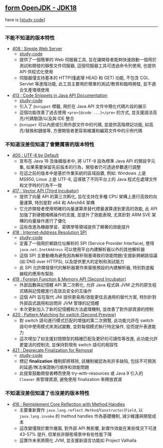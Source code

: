 ## [form OpenJDK - JDK18](https://openjdk.org/projects/jdk/18)

here is [[study code](./src/test/java/org/aery/study/jdk18)]

---

### 不能不知道的版本特性

- [408 : Simple Web Server](https://openjdk.org/jeps/408)
  - [study-code](./src/test/java/org/aery/study/jdk18/JEP408_Simple_Web_Server.java)
  - 提供了一個簡單的 Web 伺服器工具, 旨在讓開發者能夠快速啟動一個用於測試和開發的靜態文件伺服器, 這個伺服器工具可透過命令列使用, 也提供 API 供程式化使用
  - 伺服器僅支持基本的 HTTP(僅處理 HEAD 和 GET) 功能, 不包含 CGI、Servlet 等進階功能, 此工具主要用於簡單的測試/教育和臨時開發, 並不適合生產環境使用
- [413 : Code Snippets in Java API Documentation](https://openjdk.org/jeps/413)
  - [study-code](./src/test/java/org/aery/study/jdk18/JEP408_Simple_Web_Server.java)
  - 引入了 `@snippet` 標籤, 用於在 Java API 文件中簡化代碼片段的展示
  - 這個功能改善了過去使用 `<pre>{@code ...}</pre>` 的方式, 並支援語法高亮/代碼驗證/以及與 IDE 整合
  - `@snippet` 可以內嵌或引用外部文件中的代碼, 並提供高階標記功能, 如高亮/替換和鏈接等, 方便開發者更容易維護和編寫文件中的示例代碼

### 不知道沒差但知道了會變厲害的版本特性

- [400 : UTF-8 by Default](https://openjdk.org/jeps/400)
    - 宣布在 Java 18 及後續版本中, 將 UTF-8 設為標準 Java API 的預設字元集, 如果需要保留先前版本的行為，開發者仍可透過參數進行調整
    - 在這之前的版本中是基於作業系統的區域設置, 例如: Windows 上是 MS950, Linux 上是 UTF-8, 這導致了不同平台上的 Java 程式在處理文件和文字時的行為不一致
- [417 : Vector API (Third Incubator)](https://openjdk.org/jeps/417)
    - 提供了向量 API 的第三次孵化, 旨在支持在多種 CPU 架構上進行高效的向量運算, 特別是對 x64 和 AArch64 架構
    - 它允許開發者使用明確的向量運算來替代標量運算達到更高的效能, 此 API 加強了對硬體掩碼操作的支援, 並提升了效能表現, 尤其針對 ARM SVE 架構的向量操作進行了優化
    - 這些改進為機器學習、密碼學等領域提供了顯著的效能提升
- [418 : Internet-Address Resolution SPI](https://openjdk.org/jeps/418)
    - [study-code](./src/test/java/org/aery/study/jdk18/JEP418_InternetAddress_Resolution_SPI.java)
    - 定義了一個用於網路位址解析的 SPI (Service Provider Interface), 使得 `java.net.InetAddress` 可以使用平台內建解析器以外的其他解析器
    - 這個 SPI 主要動機為避免因為解析阻塞導致的效能問題/支援新興網路協議 (如 DNS over HTTPS), 以及提供更大的定制和測試能力
    - 此 SPI 允許開發替代的解析器實作來替換預設的內建解析器, 特別對虛擬線程的應用有幫助
- [419 : Foreign Function &amp; Memory API (Second Incubator)](https://openjdk.org/jeps/419)
  - 外部函數與記憶體 API 第二次孵化, 允許 Java 程式與 JVM 之外的原生程式碼與記憶體進行高效且安全的互操作
  - 這個 API 旨在取代 JNI 提供更易用/效能更佳且通用的替代方案, 特別針對外部函式調用和訪問非 JVM 管理的記憶體
  - 本次更新加入了新的記憶體和方法處理機制, 並改善了對外部資源的控制
- [420 : Pattern Matching for switch (Second Preview)](https://openjdk.org/jeps/420)
  - 對 switch 語句進行模式匹配的增強的第二次預覽, 此功能允許在 switch 語句中使用模式來測試變數, 並對每個模式執行特定操作, 從而提升表達能力
  - 這次增加了如支援封閉類型的精確匹配及更好的可讀性等改進, 此功能允許更靈活的控制流, 並保持對現有 switch 語句的相容性
- [421 : Deprecate Finalization for Removal](https://openjdk.org/jeps/421)
  - [study-code](./src/test/java/org/aery/study/jdk18/JEP420_Pattern_Matching_for_switch.java)
  - 標記 **finalization** 機制即將移除, 該機制被認為有許多缺陷, 包括不可預測的延遲/無法保證執行順序和效能問題
  - 此提案鼓勵開發者轉而使用 try-with-resources 或 Java 9 引入的 `Cleaner` 來管理資源, 避免使用 finalization 來釋放資源

### 不知道沒差但知道了也沒差的版本特性

- [416 : Reimplement Core Reflection with Method Handles](https://openjdk.org/jeps/416)
    - 主要重新實作 `java.lang.reflect.Method`/`Constructor`/`Field`, 以 `java.lang.invoke` 的 method handles 作為基礎機制, 減少維護與開發成本
    - 這改變僅限於實作層面, 對外部 API 無影響, 新實作效能在某些情況下可達 43-57% 提升, 但某些非靜態場景中有些性能下降
    - 這實作未來將簡化 JVM, 並支援新語言功能如 Project Valhalla
